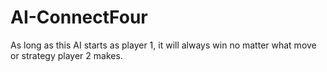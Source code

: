 # AI-ConnectFour
 As long as this AI starts as player 1, it will always win no matter what move or strategy player 2 makes.
